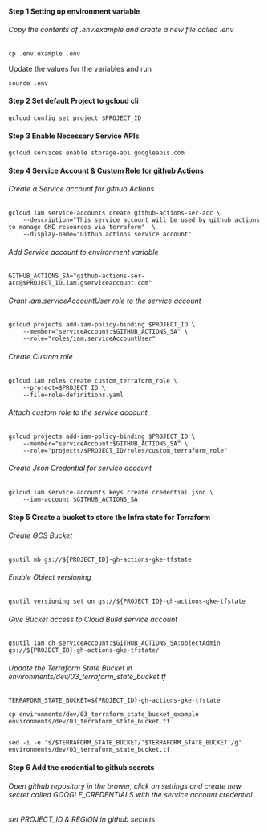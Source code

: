 #### Step 1 Setting up environment variable
###### Copy the contents of .env.example and create a new file called .env
```
cp .env.example .env
```
Update the values for the variables and run
```
source .env
```
#### Step 2 Set default Project to gcloud cli
```
gcloud config set project $PROJECT_ID
```
#### Step 3 Enable Necessary Service APIs
```
gcloud services enable storage-api.googleapis.com
```
#### Step 4 Service Account & Custom Role for github Actions
###### Create a Service account for github Actions
```
gcloud iam service-accounts create github-actions-ser-acc \
    --description="This service account will be used by github actions to manage GKE resources via terraform"  \
    --display-name="Github actions service account"
```
###### Add Service account to environment variable
```
GITHUB_ACTIONS_SA="github-actions-ser-acc@$PROJECT_ID.iam.gserviceaccount.com"
```
###### Grant iam.serviceAccountUser role to the service account 
``` 
gcloud projects add-iam-policy-binding $PROJECT_ID \
    --member="serviceAccount:$GITHUB_ACTIONS_SA" \
    --role="roles/iam.serviceAccountUser"
```
###### Create Custom role
```
gcloud iam roles create custom_terraform_role \
    --project=$PROJECT_ID \
    --file=role-definitions.yaml
```
###### Attach custom role to the service account
```
gcloud projects add-iam-policy-binding $PROJECT_ID \
    --member="serviceAccount:$GITHUB_ACTIONS_SA" \
    --role="projects/$PROJECT_ID/roles/custom_terraform_role"
```
###### Create Json Credential for service account
```
gcloud iam service-accounts keys create credential.json \
    --iam-account $GITHUB_ACTIONS_SA
```

#### Step 5 Create a bucket to store the Infra state for Terraform

###### Create GCS Bucket
```
gsutil mb gs://${PROJECT_ID}-gh-actions-gke-tfstate
```
###### Enable Object versioning
```
gsutil versioning set on gs://${PROJECT_ID}-gh-actions-gke-tfstate
```
###### Give Bucket access to Cloud Build service account
```
gsutil iam ch serviceAccount:$GITHUB_ACTIONS_SA:objectAdmin gs://${PROJECT_ID}-gh-actions-gke-tfstate/
```
###### Update the Terraform State Bucket in environments/dev/03_terraform_state_bucket.tf
```
TERRAFORM_STATE_BUCKET=${PROJECT_ID}-gh-actions-gke-tfstate

cp environments/dev/03_terraform_state_bucket_example environments/dev/03_terraform_state_bucket.tf


sed -i -e 's/$TERRAFORM_STATE_BUCKET/'$TERRAFORM_STATE_BUCKET'/g' environments/dev/03_terraform_state_bucket.tf

```

#### Step 6 Add the credential to github secrets
###### Open github repository in the brower, click on settings and create new secret called GOOGLE_CREDENTIALS with the service account credential

###### set PROJECT_ID & REGION in github secrets

